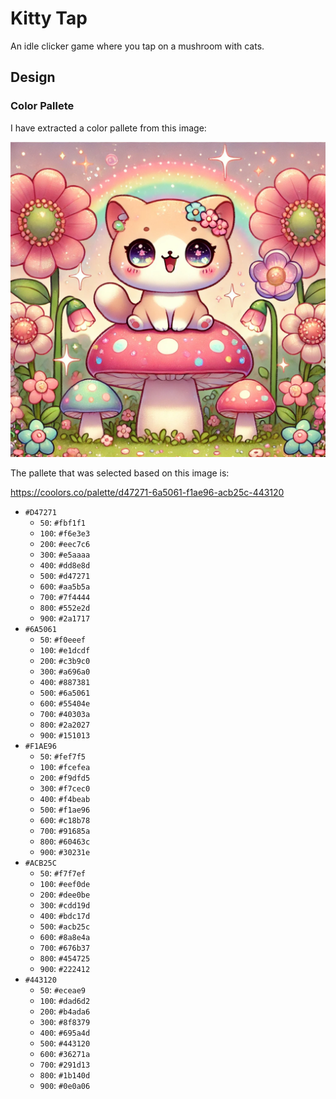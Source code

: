 Kitty Tap
=========

An idle clicker game where you tap on a mushroom with cats.

## Design

### Color Pallete

I have extracted a color pallete from this image:

![Welcome](images/welcome.webp)

The pallete that was selected based on this image is:

https://coolors.co/palette/d47271-6a5061-f1ae96-acb25c-443120

- `#D47271`
  - `50`: `#fbf1f1`
  - `100`: `#f6e3e3`
  - `200`: `#eec7c6`
  - `300`: `#e5aaaa`
  - `400`: `#dd8e8d`
  - `500`: `#d47271`
  - `600`: `#aa5b5a`
  - `700`: `#7f4444`
  - `800`: `#552e2d`
  - `900`: `#2a1717`
- `#6A5061`
  - `50`: `#f0eeef`
  - `100`: `#e1dcdf`
  - `200`: `#c3b9c0`
  - `300`: `#a696a0`
  - `400`: `#887381`
  - `500`: `#6a5061`
  - `600`: `#55404e`
  - `700`: `#40303a`
  - `800`: `#2a2027`
  - `900`: `#151013`
- `#F1AE96`
  - `50`: `#fef7f5`
  - `100`: `#fcefea`
  - `200`: `#f9dfd5`
  - `300`: `#f7cec0`
  - `400`: `#f4beab`
  - `500`: `#f1ae96`
  - `600`: `#c18b78`
  - `700`: `#91685a`
  - `800`: `#60463c`
  - `900`: `#30231e`
- `#ACB25C`
  - `50`: `#f7f7ef`
  - `100`: `#eef0de`
  - `200`: `#dee0be`
  - `300`: `#cdd19d`
  - `400`: `#bdc17d`
  - `500`: `#acb25c`
  - `600`: `#8a8e4a`
  - `700`: `#676b37`
  - `800`: `#454725`
  - `900`: `#222412`
- `#443120`
  - `50`: `#eceae9`
  - `100`: `#dad6d2`
  - `200`: `#b4ada6`
  - `300`: `#8f8379`
  - `400`: `#695a4d`
  - `500`: `#443120`
  - `600`: `#36271a`
  - `700`: `#291d13`
  - `800`: `#1b140d`
  - `900`: `#0e0a06`

